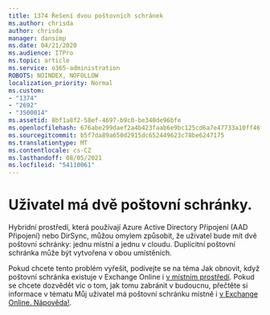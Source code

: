 ```yaml
---
title: 1374 Řešení dvou poštovních schránek
ms.author: chrisda
author: chrisda
manager: dansimp
ms.date: 04/21/2020
ms.audience: ITPro
ms.topic: article
ms.service: o365-administration
ROBOTS: NOINDEX, NOFOLLOW
localization_priority: Normal
ms.custom:
- "1374"
- "2692"
- "3500014"
ms.assetid: 8bf1a8f2-58ef-4697-b9c0-be340de96bfe
ms.openlocfilehash: 676abe299daef2a4b423faab6e9bc125cd6a7e47733a10ff46f9f492cc5ad34d
ms.sourcegitcommit: b5f7da89a650d2915dc652449623c78be6247175
ms.translationtype: MT
ms.contentlocale: cs-CZ
ms.lasthandoff: 08/05/2021
ms.locfileid: "54110061"
---
```

# <a name="a-user-has-two-mailboxes"></a>Uživatel má dvě poštovní schránky.

Hybridní prostředí, která používají Azure Active Directory Připojení (AAD Připojení) nebo DirSync, můžou omylem způsobit, že uživatel bude mít dvě poštovní schránky: jednu místní a jednu v cloudu. Duplicitní poštovní schránka může být vytvořena v obou umístěních.

Pokud chcete tento problém vyřešit, podívejte se na téma Jak obnovit, když poštovní schránka existuje v Exchange Online i [v místním prostředí](https://docs.microsoft.com/exchange/troubleshoot/move-mailboxes/mailbox-exists-exo-onpremises). Pokud se chcete dozvědět víc o tom, jak tomu zabránit v budoucnu, přečtěte si informace v tématu Můj uživatel má poštovní schránku místně i [v Exchange Online. Nápověda!](https://techcommunity.microsoft.com/t5/Exchange-Team-Blog/My-user-has-a-mailbox-both-on-premises-and-in-Exchange-Online/ba-p/846809).
